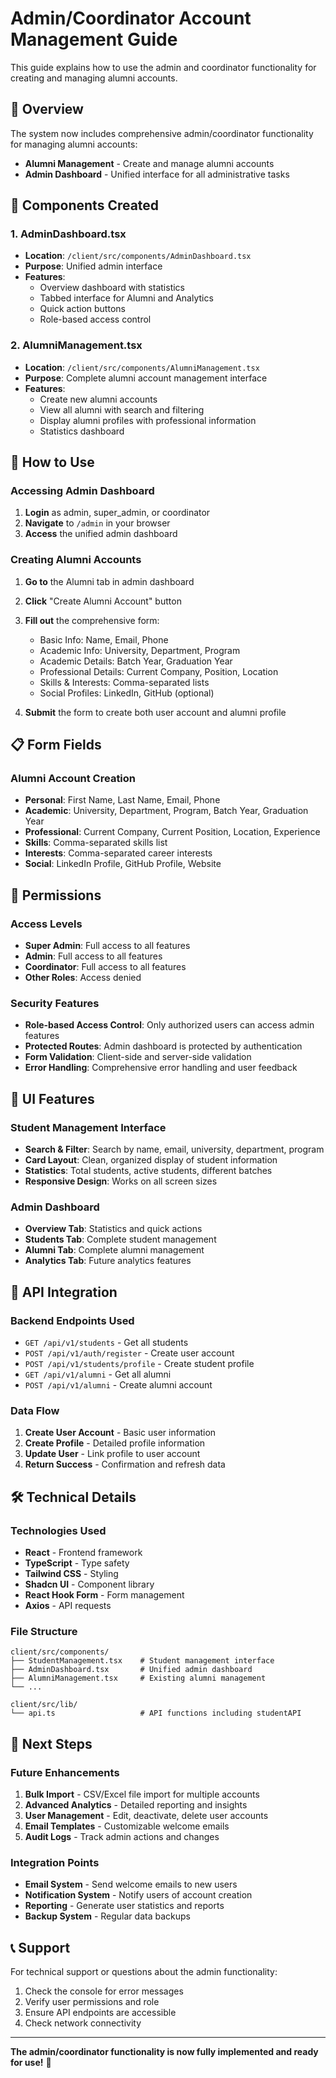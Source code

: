 # Admin/Coordinator Account Management Guide

This guide explains how to use the admin and coordinator functionality for creating and managing alumni accounts.

## 🎯 **Overview**

The system now includes comprehensive admin/coordinator functionality for managing alumni accounts:

- **Alumni Management** - Create and manage alumni accounts
- **Admin Dashboard** - Unified interface for all administrative tasks

## 🔧 **Components Created**

### 1. AdminDashboard.tsx

- **Location**: `/client/src/components/AdminDashboard.tsx`
- **Purpose**: Unified admin interface
- **Features**:
  - Overview dashboard with statistics
  - Tabbed interface for Alumni and Analytics
  - Quick action buttons
  - Role-based access control

### 2. AlumniManagement.tsx

- **Location**: `/client/src/components/AlumniManagement.tsx`
- **Purpose**: Complete alumni account management interface
- **Features**:
  - Create new alumni accounts
  - View all alumni with search and filtering
  - Display alumni profiles with professional information
  - Statistics dashboard

## 🚀 **How to Use**

### Accessing Admin Dashboard

1. **Login** as admin, super_admin, or coordinator
2. **Navigate** to `/admin` in your browser
3. **Access** the unified admin dashboard

### Creating Alumni Accounts

1. **Go to** the Alumni tab in admin dashboard
2. **Click** "Create Alumni Account" button
3. **Fill out** the comprehensive form:

   - Basic Info: Name, Email, Phone
   - Academic Info: University, Department, Program
   - Academic Details: Batch Year, Graduation Year
   - Professional Details: Current Company, Position, Location
   - Skills & Interests: Comma-separated lists
   - Social Profiles: LinkedIn, GitHub (optional)

4. **Submit** the form to create both user account and alumni profile

## 📋 **Form Fields**

### Alumni Account Creation

- **Personal**: First Name, Last Name, Email, Phone
- **Academic**: University, Department, Program, Batch Year, Graduation Year
- **Professional**: Current Company, Current Position, Location, Experience
- **Skills**: Comma-separated skills list
- **Interests**: Comma-separated career interests
- **Social**: LinkedIn Profile, GitHub Profile, Website

## 🔐 **Permissions**

### Access Levels

- **Super Admin**: Full access to all features
- **Admin**: Full access to all features
- **Coordinator**: Full access to all features
- **Other Roles**: Access denied

### Security Features

- **Role-based Access Control**: Only authorized users can access admin features
- **Protected Routes**: Admin dashboard is protected by authentication
- **Form Validation**: Client-side and server-side validation
- **Error Handling**: Comprehensive error handling and user feedback

## 🎨 **UI Features**

### Student Management Interface

- **Search & Filter**: Search by name, email, university, department, program
- **Card Layout**: Clean, organized display of student information
- **Statistics**: Total students, active students, different batches
- **Responsive Design**: Works on all screen sizes

### Admin Dashboard

- **Overview Tab**: Statistics and quick actions
- **Students Tab**: Complete student management
- **Alumni Tab**: Complete alumni management
- **Analytics Tab**: Future analytics features

## 🔄 **API Integration**

### Backend Endpoints Used

- `GET /api/v1/students` - Get all students
- `POST /api/v1/auth/register` - Create user account
- `POST /api/v1/students/profile` - Create student profile
- `GET /api/v1/alumni` - Get all alumni
- `POST /api/v1/alumni` - Create alumni account

### Data Flow

1. **Create User Account** - Basic user information
2. **Create Profile** - Detailed profile information
3. **Update User** - Link profile to user account
4. **Return Success** - Confirmation and refresh data

## 🛠 **Technical Details**

### Technologies Used

- **React** - Frontend framework
- **TypeScript** - Type safety
- **Tailwind CSS** - Styling
- **Shadcn UI** - Component library
- **React Hook Form** - Form management
- **Axios** - API requests

### File Structure

```
client/src/components/
├── StudentManagement.tsx    # Student management interface
├── AdminDashboard.tsx       # Unified admin dashboard
├── AlumniManagement.tsx     # Existing alumni management
└── ...

client/src/lib/
└── api.ts                   # API functions including studentAPI
```

## 🚀 **Next Steps**

### Future Enhancements

1. **Bulk Import** - CSV/Excel file import for multiple accounts
2. **Advanced Analytics** - Detailed reporting and insights
3. **User Management** - Edit, deactivate, delete user accounts
4. **Email Templates** - Customizable welcome emails
5. **Audit Logs** - Track admin actions and changes

### Integration Points

- **Email System** - Send welcome emails to new users
- **Notification System** - Notify users of account creation
- **Reporting** - Generate user statistics and reports
- **Backup System** - Regular data backups

## 📞 **Support**

For technical support or questions about the admin functionality:

1. Check the console for error messages
2. Verify user permissions and role
3. Ensure API endpoints are accessible
4. Check network connectivity

---

**The admin/coordinator functionality is now fully implemented and ready for use!** 🎉
